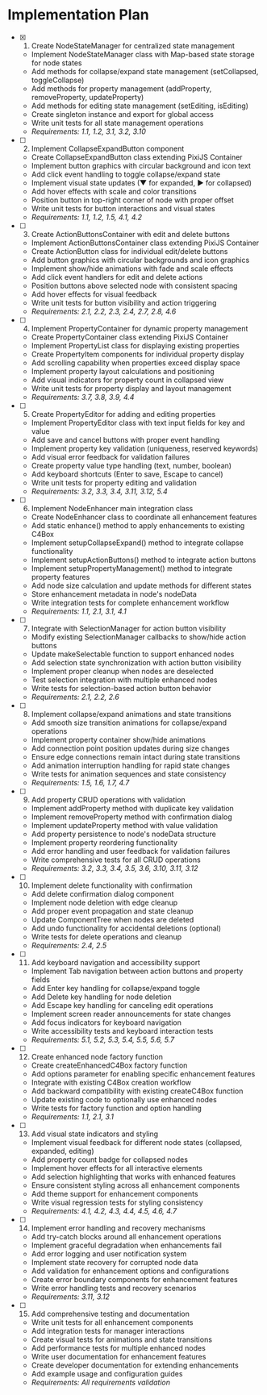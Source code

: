 # Implementation Plan

- [x] 1. Create NodeStateManager for centralized state management
  - Implement NodeStateManager class with Map-based state storage for node states
  - Add methods for collapse/expand state management (setCollapsed, toggleCollapse)
  - Add methods for property management (addProperty, removeProperty, updateProperty)
  - Add methods for editing state management (setEditing, isEditing)
  - Create singleton instance and export for global access
  - Write unit tests for all state management operations
  - _Requirements: 1.1, 1.2, 3.1, 3.2, 3.10_

- [ ] 2. Implement CollapseExpandButton component
  - Create CollapseExpandButton class extending PixiJS Container
  - Implement button graphics with circular background and icon text
  - Add click event handling to toggle collapse/expand state
  - Implement visual state updates (▼ for expanded, ▶ for collapsed)
  - Add hover effects with scale and color transitions
  - Position button in top-right corner of node with proper offset
  - Write unit tests for button interactions and visual states
  - _Requirements: 1.1, 1.2, 1.5, 4.1, 4.2_

- [ ] 3. Create ActionButtonsContainer with edit and delete buttons
  - Implement ActionButtonsContainer class extending PixiJS Container
  - Create ActionButton class for individual edit/delete buttons
  - Add button graphics with circular backgrounds and icon graphics
  - Implement show/hide animations with fade and scale effects
  - Add click event handlers for edit and delete actions
  - Position buttons above selected node with consistent spacing
  - Add hover effects for visual feedback
  - Write unit tests for button visibility and action triggering
  - _Requirements: 2.1, 2.2, 2.3, 2.4, 2.7, 2.8, 4.6_

- [ ] 4. Implement PropertyContainer for dynamic property management
  - Create PropertyContainer class extending PixiJS Container
  - Implement PropertyList class for displaying existing properties
  - Create PropertyItem components for individual property display
  - Add scrolling capability when properties exceed display space
  - Implement property layout calculations and positioning
  - Add visual indicators for property count in collapsed view
  - Write unit tests for property display and layout management
  - _Requirements: 3.7, 3.8, 3.9, 4.4_

- [ ] 5. Create PropertyEditor for adding and editing properties
  - Implement PropertyEditor class with text input fields for key and value
  - Add save and cancel buttons with proper event handling
  - Implement property key validation (uniqueness, reserved keywords)
  - Add visual error feedback for validation failures
  - Create property value type handling (text, number, boolean)
  - Add keyboard shortcuts (Enter to save, Escape to cancel)
  - Write unit tests for property editing and validation
  - _Requirements: 3.2, 3.3, 3.4, 3.11, 3.12, 5.4_

- [ ] 6. Implement NodeEnhancer main integration class
  - Create NodeEnhancer class to coordinate all enhancement features
  - Add static enhance() method to apply enhancements to existing C4Box
  - Implement setupCollapseExpand() method to integrate collapse functionality
  - Implement setupActionButtons() method to integrate action buttons
  - Implement setupPropertyManagement() method to integrate property features
  - Add node size calculation and update methods for different states
  - Store enhancement metadata in node's nodeData
  - Write integration tests for complete enhancement workflow
  - _Requirements: 1.1, 2.1, 3.1, 4.1_

- [ ] 7. Integrate with SelectionManager for action button visibility
  - Modify existing SelectionManager callbacks to show/hide action buttons
  - Update makeSelectable function to support enhanced nodes
  - Add selection state synchronization with action button visibility
  - Implement proper cleanup when nodes are deselected
  - Test selection integration with multiple enhanced nodes
  - Write tests for selection-based action button behavior
  - _Requirements: 2.1, 2.2, 2.6_

- [ ] 8. Implement collapse/expand animations and state transitions
  - Add smooth size transition animations for collapse/expand operations
  - Implement property container show/hide animations
  - Add connection point position updates during size changes
  - Ensure edge connections remain intact during state transitions
  - Add animation interruption handling for rapid state changes
  - Write tests for animation sequences and state consistency
  - _Requirements: 1.5, 1.6, 1.7, 4.7_

- [ ] 9. Add property CRUD operations with validation
  - Implement addProperty method with duplicate key validation
  - Implement removeProperty method with confirmation dialog
  - Implement updateProperty method with value validation
  - Add property persistence to node's nodeData structure
  - Implement property reordering functionality
  - Add error handling and user feedback for validation failures
  - Write comprehensive tests for all CRUD operations
  - _Requirements: 3.2, 3.3, 3.4, 3.5, 3.6, 3.10, 3.11, 3.12_

- [ ] 10. Implement delete functionality with confirmation
  - Add delete confirmation dialog component
  - Implement node deletion with edge cleanup
  - Add proper event propagation and state cleanup
  - Update ComponentTree when nodes are deleted
  - Add undo functionality for accidental deletions (optional)
  - Write tests for delete operations and cleanup
  - _Requirements: 2.4, 2.5_

- [ ] 11. Add keyboard navigation and accessibility support
  - Implement Tab navigation between action buttons and property fields
  - Add Enter key handling for collapse/expand toggle
  - Add Delete key handling for node deletion
  - Add Escape key handling for canceling edit operations
  - Implement screen reader announcements for state changes
  - Add focus indicators for keyboard navigation
  - Write accessibility tests and keyboard interaction tests
  - _Requirements: 5.1, 5.2, 5.3, 5.4, 5.5, 5.6, 5.7_

- [ ] 12. Create enhanced node factory function
  - Create createEnhancedC4Box factory function
  - Add options parameter for enabling specific enhancement features
  - Integrate with existing C4Box creation workflow
  - Add backward compatibility with existing createC4Box function
  - Update existing code to optionally use enhanced nodes
  - Write tests for factory function and option handling
  - _Requirements: 1.1, 2.1, 3.1_

- [ ] 13. Add visual state indicators and styling
  - Implement visual feedback for different node states (collapsed, expanded, editing)
  - Add property count badge for collapsed nodes
  - Implement hover effects for all interactive elements
  - Add selection highlighting that works with enhanced features
  - Ensure consistent styling across all enhancement components
  - Add theme support for enhancement components
  - Write visual regression tests for styling consistency
  - _Requirements: 4.1, 4.2, 4.3, 4.4, 4.5, 4.6, 4.7_

- [ ] 14. Implement error handling and recovery mechanisms
  - Add try-catch blocks around all enhancement operations
  - Implement graceful degradation when enhancements fail
  - Add error logging and user notification system
  - Implement state recovery for corrupted node data
  - Add validation for enhancement options and configurations
  - Create error boundary components for enhancement features
  - Write error handling tests and recovery scenarios
  - _Requirements: 3.11, 3.12_

- [ ] 15. Add comprehensive testing and documentation
  - Write unit tests for all enhancement components
  - Add integration tests for manager interactions
  - Create visual tests for animations and state transitions
  - Add performance tests for multiple enhanced nodes
  - Write user documentation for enhancement features
  - Create developer documentation for extending enhancements
  - Add example usage and configuration guides
  - _Requirements: All requirements validation_